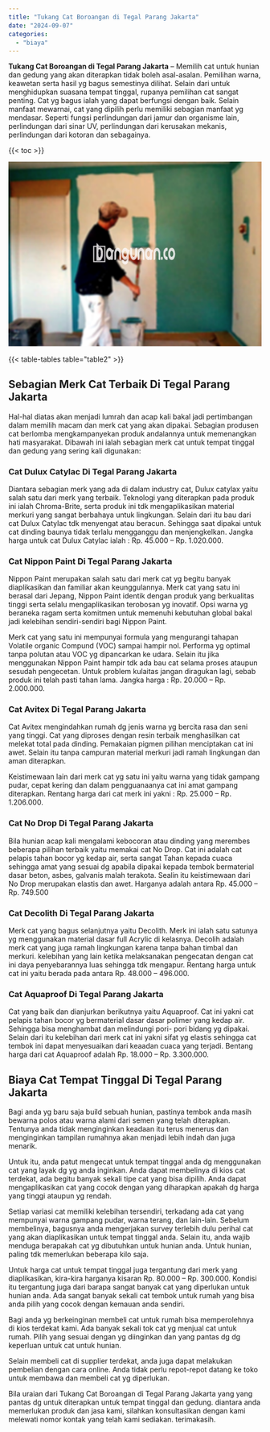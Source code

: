 ```yaml
---
title: "Tukang Cat Boroangan di Tegal Parang Jakarta"
date: "2024-09-07"
categories: 
  - "biaya"
---
```


**Tukang Cat Boroangan di Tegal Parang Jakarta** – Memilih cat untuk hunian dan gedung yang akan diterapkan tidak boleh asal-asalan. Pemilihan warna, keawetan serta hasil yg bagus semestinya dilihat. Selain dari untuk menghidupkan suasana tempat tinggal, rupanya pemilihan cat sangat penting. Cat yg bagus ialah yang dapat berfungsi dengan baik. Selain manfaat mewarnai, cat yang dipilih perlu memiliki sebagian manfaat yg mendasar. Seperti fungsi perlindungan dari jamur dan organisme lain, perlindungan dari sinar UV, perlindungan dari kerusakan mekanis, perlindungan dari kotoran dan sebagainya.

{{< toc >}}

![Tukang Cat Boroangan di Tegal Parang Jakarta](/images/jasa-cat-murah22.png)

{{< table-tables table="table2" >}}

## Sebagian Merk Cat Terbaik Di Tegal Parang Jakarta

Hal-hal diatas akan menjadi lumrah dan acap kali bakal jadi pertimbangan dalam memilih macam dan merk cat yang akan dipakai. Sebagian produsen cat berlomba mengkampanyekan produk andalannya untuk memenangkan hati masyarakat. Dibawah ini ialah sebagian merk cat untuk tempat tinggal dan gedung yang sering kali digunakan:

### Cat Dulux Catylac Di Tegal Parang Jakarta

Diantara sebagian merk yang ada di dalam industry cat, Dulux catylax yaitu salah satu dari merk yang terbaik. Teknologi yang diterapkan pada produk ini ialah Chroma-Brite, serta produk ini tdk mengaplikasikan material merkuri yang sangat berbahaya untuk lingkungan. Selain dari itu bau dari cat Dulux Catylac tdk menyengat atau beracun. Sehingga saat dipakai untuk cat dinding baunya tidak terlalu mengganggu dan menjengkelkan. Jangka harga untuk cat Dulux Catylac ialah : Rp. 45.000 – Rp. 1.020.000.

### Cat Nippon Paint Di Tegal Parang Jakarta

Nippon Paint merupakan salah satu dari merk cat yg begitu banyak diaplikasikan dan familiar akan keunggulannya. Merk cat yang satu ini berasal dari Jepang, Nippon Paint identik dengan produk yang berkualitas tinggi serta selalu mengaplikasikan terobosan yg inovatif. Opsi warna yg beraneka ragam serta komitmen untuk memenuhi kebutuhan global bakal jadi kelebihan sendiri-sendiri bagi Nippon Paint.

Merk cat yang satu ini mempunyai formula yang mengurangi tahapan Volatile organic Compund (VOC) sampai hampir nol. Performa yg optimal tanpa polutan atau VOC yg dipancarkan ke udara. Selain itu jika menggunakan Nippon Paint hampir tdk ada bau cat selama proses ataupun sesudah pengecetan. Untuk problem kulaitas jangan diragukan lagi, sebab produk ini telah pasti tahan lama. Jangka harga : Rp. 20.000 – Rp. 2.000.000.

### Cat Avitex Di Tegal Parang Jakarta

Cat Avitex mengindahkan rumah dg jenis warna yg bercita rasa dan seni yang tinggi. Cat yang diproses dengan resin terbaik menghasilkan cat melekat total pada dinding. Pemakaian pigmen pilihan menciptakan cat ini awet. Selain itu tanpa campuran material merkuri jadi ramah lingkungan dan aman diterapkan.

Keistimewaan lain dari merk cat yg satu ini yaitu warna yang tidak gampang pudar, cepat kering dan dalam pengguanaanya cat ini amat gampang diterapkan. Rentang harga dari cat merk ini yakni : Rp. 25.000 – Rp. 1.206.000.

### Cat No Drop Di Tegal Parang Jakarta

Bila hunian acap kali mengalami kebocoran atau dinding yang merembes beberapa pilihan terbaik yaitu memakai cat No Drop. Cat ini adalah cat pelapis tahan bocor yg kedap air, serta sangat Tahan kepada cuaca sehingga amat yang sesuai dg apabila dipakai kepada tembok bermaterial dasar beton, asbes, galvanis malah terakota. Sealin itu keistimewaan dari No Drop merupakan elastis dan awet. Harganya adalah antara Rp. 45.000 – Rp. 749.500

### Cat Decolith Di Tegal Parang Jakarta

Merk cat yang bagus selanjutnya yaitu Decolith. Merk ini ialah satu satunya yg menggunakan material dasar full Acrylic di kelasnya. Decolih adalah merk cat yang juga ramah lingkungan karena tanpa bahan timbal dan merkuri. kelebihan yang lain ketika melaksanakan pengecatan dengan cat ini daya penyebarannya luas sehingga tdk mengapur. Rentang harga untuk cat ini yaitu berada pada antara Rp. 48.000 – 496.000.

### Cat Aquaproof Di Tegal Parang Jakarta

Cat yang baik dan dianjurkan berikutnya yaitu Aquaproof. Cat ini yakni cat pelapis tahan bocor yg bermaterial dasar dasar polimer yang kedap air. Sehingga bisa menghambat dan melindungi pori- pori bidang yg dipakai. Selain dari itu kelebihan dari merk cat ini yakni sifat yg elastis sehingga cat tembok ini dapat menyesuaikan dari keaadan cuaca yang terjadi. Bentang harga dari cat Aquaproof adalah Rp. 18.000 – Rp. 3.300.000.

## Biaya Cat Tempat Tinggal Di Tegal Parang Jakarta

Bagi anda yg baru saja build sebuah hunian, pastinya tembok anda masih bewarna polos atau warna alami dari semen yang telah diterapkan. Tentunya anda tidak menginginkan keadaan itu terus menerus dan menginginkan tampilan rumahnya akan menjadi lebih indah dan juga menarik.

Untuk itu, anda patut mengecat untuk tempat tinggal anda dg menggunakan cat yang layak dg yg anda inginkan. Anda dapat membelinya di kios cat terdekat, ada begitu banyak sekali tipe cat yang bisa dipilih. Anda dapat mengaplikasikan cat yang cocok dengan yang diharapkan apakah dg harga yang tinggi ataupun yg rendah.

Setiap variasi cat memiliki kelebihan tersendiri, terkadang ada cat yang mempunyai warna gampang pudar, warna terang, dan lain-lain. Sebelum membelinya, bagusnya anda mengerjakan survey terlebih dulu perihal cat yang akan diaplikasikan untuk tempat tinggal anda. Selain itu, anda wajib menduga berapakah cat yg dibutuhkan untuk hunian anda. Untuk hunian, paling tdk memerlukan beberapa kilo saja.

Untuk harga cat untuk tempat tinggal juga tergantung dari merk yang diaplikasikan, kira-kira harganya kisaran Rp. 80.000 – Rp. 300.000. Kondisi itu tergantung juga dari barapa sangat banyak cat yang diperlukan untuk hunian anda. Ada sangat banyak sekali cat tembok untuk rumah yang bisa anda pilih yang cocok dengan kemauan anda sendiri.

Bagi anda yg berkeinginan membeli cat untuk rumah bisa memperolehnya di kios terdekat kami. Ada banyak sekali tok cat yg menjual cat untuk rumah. Pilih yang sesuai dengan yg diinginkan dan yang pantas dg dg keperluan untuk cat untuk hunian.

Selain membeli cat di supplier terdekat, anda juga dapat melakukan pembelian dengan cara online. Anda tidak perlu repot-repot datang ke toko untuk membawa dan membeli cat yg diperlukan.

Bila uraian dari Tukang Cat Boroangan di Tegal Parang Jakarta yang yang pantas dg untuk diterapkan untuk tempat tinggal dan gedung. diantara anda memerlukan produk dan jasa kami, silahkan konsultasikan dengan kami melewati nomor kontak yang telah kami sediakan. terimakasih.
